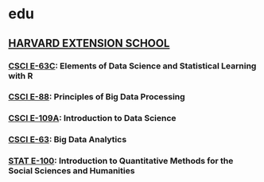 # edu

## [HARVARD EXTENSION SCHOOL](HarvardExtension)

### [CSCI E-63C](HarvardExtension/CSCI-E-63c): Elements of Data Science and Statistical Learning with R
### [CSCI E-88](HarvardExtension/CSCI_E-88): Principles of Big Data Processing
### [CSCI E-109A](HarvardExtension/CSCI-E-109a): Introduction to Data Science
### [CSCI E-63](HarvardExtension/CSCI-E-63): Big Data Analytics
### [STAT E-100](HarvardExtension/STAT-E-100): Introduction to Quantitative Methods for the Social Sciences and Humanities
